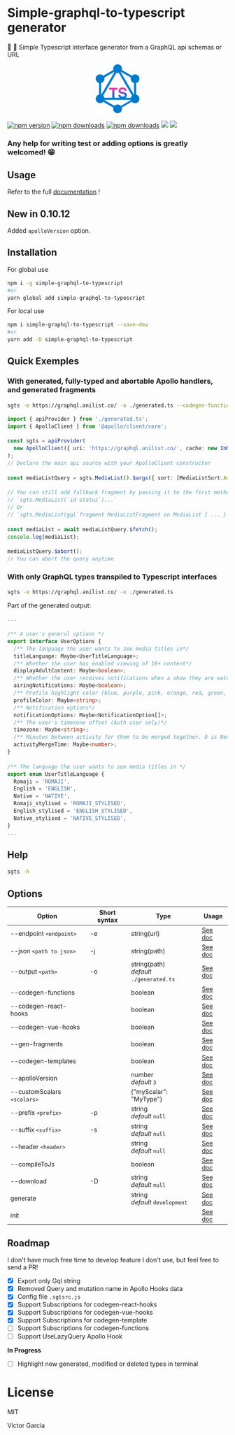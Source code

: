 # Simple-graphql-to-typescript generator

🚀 🔄 Simple Typescript interface generator from a GraphQL api schemas or URL

<p align="center">
  <a href='https://sgts.netlify.com/'>
    <img width='100' src="./media/logo.png" alt="sgts logo">
  </a>
</p>

[![npm version][npm-version-src]][npm-version-href]
[![npm downloads][npm-downloads-src]][npm-downloads-href]
[![npm downloads][npm-total-downloads-src]][npm-downloads-href]
<img src='https://img.shields.io/github/workflow/status/victorgarciaesgi/simple-graphql-to-typescript/Node.js%20CI'>
<img src='https://img.shields.io/npm/l/simple-graphql-to-typescript.svg'>

[npm-version-src]: https://img.shields.io/npm/v/simple-graphql-to-typescript.svg
[npm-version-href]: https://www.npmjs.com/package/simple-graphql-to-typescript
[npm-downloads-src]: https://img.shields.io/npm/dm/simple-graphql-to-typescript.svg
[npm-total-downloads-src]: https://img.shields.io/npm/dt/simple-graphql-to-typescript.svg
[npm-downloads-href]: https://www.npmjs.com/package/simple-graphql-to-typescript

### Any help for writing test or adding options is greatly welcomed! 😁

## Usage

Refer to the full [documentation](https://sgts.netlify.com) !

## New in 0.10.12

Added `apolloVersion` option.

## **Installation**

For global use

```bash
npm i -g simple-graphql-to-typescript
#or
yarn global add simple-graphql-to-typescript
```

For local use

```bash
npm i simple-graphql-to-typescript --save-dev
#or
yarn add -D simple-graphql-to-typescript
```

## Quick Exemples

### With generated, fully-typed and abortable Apollo handlers, and generated fragments

```bash
sgts -e https://graphql.anilist.co/ -o ./generated.ts --codegen-functions --gen-fragments
```

```typescript
import { apiProvider } from './generated.ts';
import { ApolloClient } from '@apollo/client/core';

const sgts = apiProvider(
  new ApolloClient({ uri: 'https://graphql.anilist.co/', cache: new InMemoryCache() })
);
// Declare the main api source with your ApolloClient constructor

const mediaListQuery = sgts.MediaList().$args({ sort: [MediaListSort.Added_time] });

// You can still add fallback fragment by passing it to the first method
// `sgts.MediaList(`id status`)...`
// Or
// `sgts.MediaList(gql`fragment MediaListFragment on MediaList { ... }`)...`

const mediaList = await mediaListQuery.$fetch();
console.log(mediaList);

mediaListQuery.$abort();
// You can abort the query anytime
```

### With only GraphQL types transpiled to Typescript interfaces

```bash
sgts -e https://graphql.anilist.co/ -o ./generated.ts
```

Part of the generated output:

```typescript
...

/** A user's general options */
export interface UserOptions {
  /** The language the user wants to see media titles in*/
  titleLanguage: Maybe<UserTitleLanguage>;
  /** Whether the user has enabled viewing of 18+ content*/
  displayAdultContent: Maybe<boolean>;
  /** Whether the user receives notifications when a show they are watching aires*/
  airingNotifications: Maybe<boolean>;
  /** Profile highlight color (blue, purple, pink, orange, red, green, gray)*/
  profileColor: Maybe<string>;
  /** Notification options*/
  notificationOptions: Maybe<NotificationOption[]>;
  /** The user's timezone offset (Auth user only)*/
  timezone: Maybe<string>;
  /** Minutes between activity for them to be merged together. 0 is Never, Above 2 weeks (20160 mins) is Always.*/
  activityMergeTime: Maybe<number>;
}

/** The language the user wants to see media titles in */
export enum UserTitleLanguage {
  Romaji = 'ROMAJI',
  English = 'ENGLISH',
  Native = 'NATIVE',
  Romaji_stylised = 'ROMAJI_STYLISED',
  English_stylised = 'ENGLISH_STYLISED',
  Native_stylised = 'NATIVE_STYLISED',
}
...
```

## Help

```bash
sgts -h
```

## **Options**

| Option                      | Short syntax | Type                                         | Usage                                                                |
| --------------------------- | ------------ | -------------------------------------------- | -------------------------------------------------------------------- |
| --endpoint `<endpoint>`     | -e           | string(url)                                  | [See doc](https://sgts.netlify.com/options/endpoint.html)            |
| --json `<path to json>`     | -j           | string(path)                                 | [See doc](https://sgts.netlify.com/options/json.html)                |
| --output `<path>`           | -o           | string(path) <br> _default_ `./generated.ts` | [See doc](https://sgts.netlify.com/options/output.html)              |
| --codegen-functions         |              | boolean                                      | [See doc](https://sgts.netlify.com/options/codegen-functions.html)   |
| --codegen-react-hooks       |              | boolean                                      | [See doc](https://sgts.netlify.com/options/codegen-react-hooks.html) |
| --codegen-vue-hooks         |              | boolean                                      | [See doc](https://sgts.netlify.com/options/codegen-vue-hooks.html)   |
| --gen-fragments             |              | boolean                                      | [See doc](https://sgts.netlify.com/options/gen-fragments.html)       |
| --codegen-templates         |              | boolean                                      | [See doc](https://sgts.netlify.com/options/withGqlQueries.html)      |
| --apolloVersion             |              | number <br> _default_ `3`                    | [See doc](https://sgts.netlify.com/options/apolloVersion.html)       |
| --customScalars `<scalars>` |              | {"myScalar": "MyType"}                       | [See doc](https://sgts.netlify.com/options/customScalars.html)       |
| --prefix `<prefix>`         | -p           | string <br> _default_ `null`                 | [See doc](https://sgts.netlify.com/options/prefix.html)              |
| --suffix `<suffix>`         | -s           | string <br> _default_ `null`                 | [See doc](https://sgts.netlify.com/options/suffix.html)              |
| --header `<header>`         |              | string <br> _default_ `null`                 | [See doc](https://sgts.netlify.com/options/header.html)              |
| --compileToJs               |              | boolean                                      | [See doc](https://sgts.netlify.com/options/jsMode.html)              |
| --download                  | -D           | string <br> _default_ `null`                 | [See doc](https://sgts.netlify.com/options/download.html)            |
| generate                    |              | string <br> _default_ `development`          | [See doc](https://sgts.netlify.com/options/config.html)              |
| init                        |              |                                              | [See doc](https://sgts.netlify.com/options/init.html)                |

## Roadmap

I don't have much free time to develop feature I don't use, but feel free to send a PR!

- [x] Export only Gql string
- [x] Removed Query and mutation name in Apollo Hooks data
- [x] Config file `.sgtsrc.js`
- [x] Support Subscriptions for codegen-react-hooks
- [x] Support Subscriptions for codegen-vue-hooks
- [x] Support Subscriptions for codegen-template
- [ ] Support Subscriptions for codegen-functions
- [ ] Support UseLazyQuery Apollo Hook

**In Progress**

- [ ] Highlight new generated, modified or deleted types in terminal

# License

MIT

Victor Garcia
